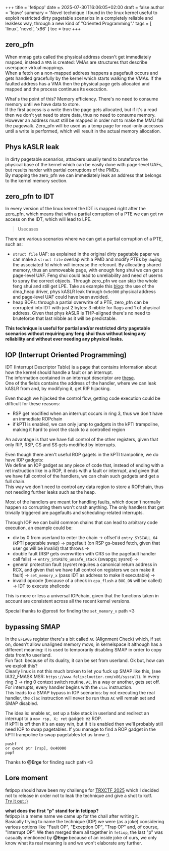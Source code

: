 +++
title = 'fetipop'
date = 2025-07-30T16:06:05+02:00
draft = false
author = 'leave'
summary = 'Novel technique I found in the linux kernel useful to exploit restricted dirty pagetable scenarios in a completely reliable and leakless way, through a new kind of "Oriented Programming".'
tags = [
    'linux',
    'novel',
    'x86'
]
toc = true
+++

## zero_pfn

When mmap gets called the physical address doesn't get immediately mapped, instead a `VMA` is created: VMAs are structures that describe userspace virtual mappings. <br>
When a fetch on a non-mapped address happens a pagefault occurs and gets handled gracefully by the kernel which starts walking the VMAs. If the faulted address has a VMA then the physical page gets allocated and mapped and the process continues its execution.

What's the point of this?
Memory efficiency. There's no need to consume memory until we have data to store. <br> 
If the first access is a write then the page gets allocated, but if it's a read then we don't yet need to store data, thus no need to consume memory. However an address must still be mapped in order not to make the MMU fail the pagewalk. Zero_pfn will be used as a temp page for read-only accesses until a write is performed, which will result in the actual memory allocation.

## Phys kASLR leak
In dirty pagetable scenarios, attackers usually tend to bruteforce the physical base of the kernel which can be easily done with page-level UAFs, but results harder with partial corruptions of the PMDs. <br>
By mapping the zero_pfn we can immediately leak an address that belongs to the kernel memory section.

## zero_pfn to IDT
In every version of the linux kernel the IDT is mapped right after the zero_pfn, which means that with a partial corruption of a PTE we can get rw access on the IDT, which will lead to LPE.

> Usecases

There are various scenarios where we can get a partial corruption of a PTE, such as:
 - `struct file` UAF: as explained in the original dirty pagetable paper we can make a `struct file` overlap with a PMD and modify PTEs by `dup`ing the associated fd which will increase the refcount. By allocating shared memory, thus an unmoveable page, with enough feng shui we can get a page-level UAF. Feng shui could lead to unreliability and need of userns to spray the correct objects. Through zero_pfn we can skip the whole feng shui and still get LPE. Take as example this [blog](https://ptr-yudai.hatenablog.com/entry/2023/12/08/093606): the use of the dma_heap driver, phys kASLR leak through `0x9c000` physical address and page-level UAF could have been avoided.
 - heap BOFs: through a partial overwrite of a PTE, zero_pfn can be corrupted into IDT with just 2 bytes: 3 nibble for flags and 1 of physical address. Given that phys kASLR is THP-aligned there's no need to bruteforce that last nibble as it will be predictable.

**This technique is useful for partial and/or restricted dirty pagetable scenarios without requiring any feng shui thus without losing any reliability and without ever needing any physical leaks.**

## IOP (Interrupt Oriented Programming)

IDT (Interrupt Descriptor Table) is a page that contains information about how the kernel should handle a fault or an interrupt. <br>
The information contained in an interrupt descriptor are [these](https://wiki.osdev.org/Interrupt_Descriptor_Table). <br>
One of the fields contains the address of the handler, where we can leak kASLR from and, by modifying it, get RIP hijacking.

Even though we hijacked the control flow, getting code execution could be difficult for these reasons:
 - RSP get modified when an interrupt occurs in ring 3, thus we don't have an immediate ROPchain
 - if kPTI is enabled, we can only jump to gadgets in the kPTI trampoline, making it hard to pivot the stack to a controlled region
 
An advantage is that we have full control of the other registers, given that only RIP, RSP, CS and SS gets modified by interrupts.

Even though there aren't useful ROP gagets in the kPTI trampoline, we do have IOP gadgets: <br>
We define an IOP gadget as any piece of code that, instead of ending with a ret instruction like in a ROP, it ends with a fault or interrupt, and given that we have full control of the handlers, we can chain such gadgets and get a full chain. <br>
This way we don't need to control any data region to store a ROPchain, thus not needing further leaks such as the heap.

Most of the handlers are meant for handling faults, which doesn't normally happen so corrupting them won't crash anything. The only handlers that get trivially triggered are pagefaults and scheduling-related interrupts.

Through IOP we can build common chains that can lead to arbitrary code execution, an example could be:
- div by 0 from userland to enter the chain -> offset'd `entry_SYSCALL_64` (kPTI pagetable swap) -> pagefault (on RSP gs-based fetch, given that user gs will be invalid) that throws -> 
-  double fault (RSP gets overwritten with CR3 so the pagefault handler call fails) -> `entry_SYSRETQ_unsafe_stack`  (swapgs; sysret) -> 
- general protection fault (sysret requires a canonical return address in RCX, and given that we have full control on registers we can make it fault) -> `set_memory_x` (pass IDT as address to make it executable) ->
- invalid opcode (because of a check in `cpa_flush` a `BUG_ON` will be called) -> IDT to execute shellcode

This is more or less a universal IOPchain, given that the functions taken in account are consistent across all the recent kernel versions.

Special thanks to @prosti for finding the `set_memory_x` path <3

## bypassing SMAP
In the `EFLAGS` register there's a bit called `AC` (Alignment Check) which, if set on, doesn't allow unaligned memory movs; in kernelspace it although has a different meaning: it is used to temporarily disabling SMAP in order to copy data from/to userland. <br>
Fun fact: because of its duality, it can be set from userland. Ok but, how can we exploit this? <br>
Clearly linux is not this much broken to let you fuck up SMAP like this, (see IA32_FMASK MSR: `https://www.felixcloutier.com/x86/syscall`). In every ring 3 -> ring 0 context switch routine, `AC`, in a way or another, gets set off. For interrupts, every handler begins with the `clac` instruction. <br>
This leads to a SMAP bypass in IOP scenarios: by not executing the real handler, the `clac` instruction will never be run thus `AC` will remain set and SMAP disabled.

The idea is: enable `AC`, set up a fake stack in userland and redirect an interrupt to a `mov rsp, X; ret` gadget: ez ROP. <br>
If kPTI is off then it's an easy win, but if it is enabled then we'll probably still need IOP to swap pagetables. If you manage to find a ROP gadget in the kPTI trampoline to swap pagetables let us know :).

```
pushf
or qword ptr [rsp], 0x40000
popf
```

Thanks to **@Erge** for finding such path <3

## Lore moment
fetipop should have been my challenge for [TRXCTF 2025](https://github.com/TheRomanXpl0it/TRX-CTF-2025) which I decided not to release in order not to leak the technique and give a shot to kctf. <br>
[Try it out ;)](/attachments/fetipop.zip)

**what does the first "p" stand for in fetipop?** <br>
fetipop is a meme name we came up for the chall after writing it. <br>
Basically trying to name the technique (IOP) we were (as a joke) considering various options like "Fault OP", "Exception OP", "Trap OP" and, of course, "Interrupt OP". We then merged them all together in `fetiop`, the last "p" was casually mentioned by **@Erge** because of an inside joke of ours, we only know what its real meaning is and we won't elaborate any further. 